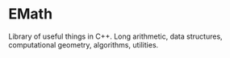 # EMath
Library of useful things in C++.
Long arithmetic, data structures, computational geometry, algorithms, utilities.
